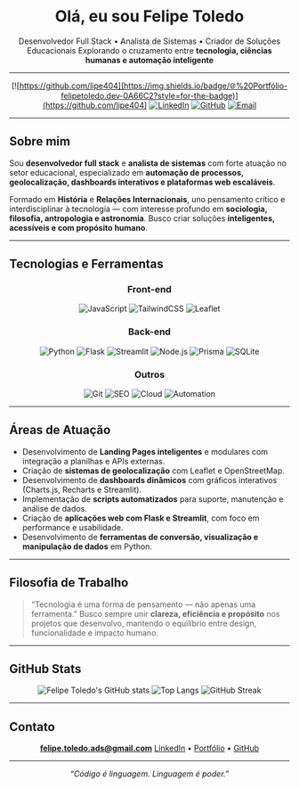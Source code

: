 <!-- Banner e saudação -->

<div align="center">

# Olá, eu sou **Felipe Toledo**

Desenvolvedor Full Stack • Analista de Sistemas • Criador de Soluções Educacionais
Explorando o cruzamento entre **tecnologia, ciências humanas e automação inteligente**

</div>

---

<div align="center">

[![https://github.com/lipe404](https://img.shields.io/badge/🌐%20Portfólio-felipetoledo.dev-0A66C2?style=for-the-badge)](https://github.com/lipe404)
[![LinkedIn](https://img.shields.io/badge/LinkedIn-Felipe%20Toledo-0077B5?style=for-the-badge&logo=linkedin)](https://www.linkedin.com/in/felipetoledo8/)
[![GitHub](https://img.shields.io/badge/GitHub-lipe404-181717?style=for-the-badge&logo=github)](https://github.com/lipe404)
[![Email](https://img.shields.io/badge/Email-felipe.toledo.ads@gmail.com-D14836?style=for-the-badge&logo=gmail)](mailto:felipe.toledo.ads@gmail.com)

</div>

---

## Sobre mim

Sou **desenvolvedor full stack** e **analista de sistemas** com forte atuação no setor educacional, especializado em **automação de processos, geolocalização, dashboards interativos e plataformas web escaláveis**.

Formado em **História** e **Relações Internacionais**, uno pensamento crítico e interdisciplinar à tecnologia — com interesse profundo em **sociologia, filosofia, antropologia e astronomia**.
Busco criar soluções **inteligentes, acessíveis e com propósito humano**.

---

## Tecnologias e Ferramentas

<div align="center">

### Front-end

![JavaScript](https://img.shields.io/badge/JavaScript-181717?style=for-the-badge&logo=javascript)
![TailwindCSS](https://img.shields.io/badge/TailwindCSS-181717?style=for-the-badge&logo=tailwind-css)
![Leaflet](https://img.shields.io/badge/Leaflet-181717?style=for-the-badge&logo=leaflet)

### Back-end

![Python](https://img.shields.io/badge/Python-181717?style=for-the-badge&logo=python)
![Flask](https://img.shields.io/badge/Flask-181717?style=for-the-badge&logo=flask)
![Streamlit](https://img.shields.io/badge/Streamlit-181717?style=for-the-badge&logo=streamlit)
![Node.js](https://img.shields.io/badge/Node.js-181717?style=for-the-badge&logo=node.js)
![Prisma](https://img.shields.io/badge/Prisma-181717?style=for-the-badge&logo=prisma)
![SQLite](https://img.shields.io/badge/SQLite-181717?style=for-the-badge&logo=sqlite)

### Outros

![Git](https://img.shields.io/badge/Git-181717?style=for-the-badge&logo=git)
![SEO](https://img.shields.io/badge/SEO-181717?style=for-the-badge&logo=google)
![Cloud](https://img.shields.io/badge/Cloud%20Deploy-181717?style=for-the-badge&logo=vercel)
![Automation](https://img.shields.io/badge/Automation-181717?style=for-the-badge&logo=pythonanywhere)

</div>

---

## Áreas de Atuação

- Desenvolvimento de **Landing Pages inteligentes** e modulares com integração a planilhas e APIs externas.
- Criação de **sistemas de geolocalização** com Leaflet e OpenStreetMap.
- Desenvolvimento de **dashboards dinâmicos** com gráficos interativos (Charts.js, Recharts e Streamlit).
- Implementação de **scripts automatizados** para suporte, manutenção e análise de dados.
- Criação de **aplicações web com Flask e Streamlit**, com foco em performance e usabilidade.
- Desenvolvimento de **ferramentas de conversão, visualização e manipulação de dados** em Python.

---

## Filosofia de Trabalho

> “Tecnologia é uma forma de pensamento — não apenas uma ferramenta.”
> Busco sempre unir **clareza, eficiência e propósito** nos projetos que desenvolvo, mantendo o equilíbrio entre design, funcionalidade e impacto humano.

---

## GitHub Stats

<div align="center">

![Felipe Toledo's GitHub stats](https://github-readme-stats.vercel.app/api?username=lipe404&show_icons=true&theme=tokyonight&hide_border=true&bg_color=0D1117)
![Top Langs](https://github-readme-stats.vercel.app/api/top-langs/?username=lipe404&layout=compact&theme=tokyonight&hide_border=true&bg_color=0D1117)
![GitHub Streak](https://github-readme-streak-stats.herokuapp.com/?user=lipe404&theme=tokyonight&hide_border=true&background=0D1117)

</div>

---

## Contato

<div align="center">

**felipe.toledo.ads@gmail.com**
[LinkedIn](https://www.linkedin.com/in/felipetoledo8/) • [Portfólio](https://github.com/lipe404) • [GitHub](https://github.com/lipe404)

</div>

---

<div align="center">

*“Código é linguagem. Linguagem é poder.”*

</div>

